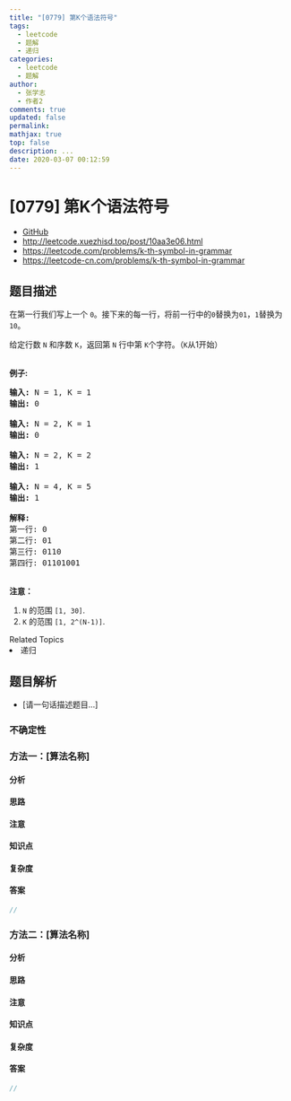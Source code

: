 ```yaml
---
title: "[0779] 第K个语法符号"
tags:
  - leetcode
  - 题解
  - 递归
categories:
  - leetcode
  - 题解
author:
  - 张学志
  - 作者2
comments: true
updated: false
permalink:
mathjax: true
top: false
description: ...
date: 2020-03-07 00:12:59
---
```



# [0779] 第K个语法符号
* [GitHub](https://github.com/algoboy101/LeetCodeCrowdsource/tree/master/_posts/QA/%5B0779%5D%20%E7%AC%ACK%E4%B8%AA%E8%AF%AD%E6%B3%95%E7%AC%A6%E5%8F%B7.md)
* http://leetcode.xuezhisd.top/post/10aa3e06.html
* https://leetcode.com/problems/k-th-symbol-in-grammar
* https://leetcode-cn.com/problems/k-th-symbol-in-grammar


## 题目描述

<p>在第一行我们写上一个 <code>0</code>。接下来的每一行，将前一行中的<code>0</code>替换为<code>01</code>，<code>1</code>替换为<code>10</code>。</p>

<p>给定行数&nbsp;<code>N</code>&nbsp;和序数 <code>K</code>，返回第 <code>N</code> 行中第 <code>K</code>个字符。（<code>K</code>从1开始）</p>

<p><br>
<strong>例子:</strong></p>

<pre><strong>输入:</strong> N = 1, K = 1
<strong>输出:</strong> 0

<strong>输入:</strong> N = 2, K = 1
<strong>输出:</strong> 0

<strong>输入:</strong> N = 2, K = 2
<strong>输出:</strong> 1

<strong>输入:</strong> N = 4, K = 5
<strong>输出:</strong> 1

<strong>解释:</strong>
第一行: 0
第二行: 01
第三行: 0110
第四行: 01101001
</pre>

<p><br>
<strong>注意：</strong></p>

<ol>
	<li><code>N</code>&nbsp;的范围&nbsp;<code>[1, 30]</code>.</li>
	<li><code>K</code>&nbsp;的范围&nbsp;<code>[1, 2^(N-1)]</code>.</li>
</ol>
<div><div>Related Topics</div><div><li>递归</li></div></div>


## 题目解析
* [请一句话描述题目...]

### 不确定性


### 方法一：[算法名称]

#### 分析

#### 思路

#### 注意

#### 知识点

#### 复杂度

#### 答案

```cpp
//
```


### 方法二：[算法名称]

#### 分析

#### 思路

#### 注意

#### 知识点

#### 复杂度

#### 答案

```cpp
//
```


